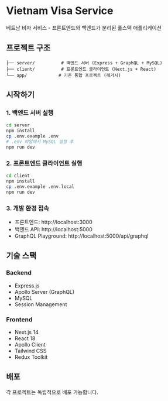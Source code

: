 
# Vietnam Visa Service

베트남 비자 서비스 - 프론트엔드와 백엔드가 분리된 풀스택 애플리케이션

## 프로젝트 구조

```
├── server/          # 백엔드 서버 (Express + GraphQL + MySQL)
├── client/          # 프론트엔드 클라이언트 (Next.js + React)
└── app/            # 기존 통합 프로젝트 (레거시)
```

## 시작하기

### 1. 백엔드 서버 실행
```bash
cd server
npm install
cp .env.example .env
# .env 파일에서 MySQL 설정 후
npm run dev
```

### 2. 프론트엔드 클라이언트 실행
```bash
cd client
npm install
cp .env.example .env.local
npm run dev
```

### 3. 개발 환경 접속
- 프론트엔드: http://localhost:3000
- 백엔드 API: http://localhost:5000
- GraphQL Playground: http://localhost:5000/api/graphql

## 기술 스택

### Backend
- Express.js
- Apollo Server (GraphQL)
- MySQL
- Session Management

### Frontend
- Next.js 14
- React 18
- Apollo Client
- Tailwind CSS
- Redux Toolkit

## 배포
각 프로젝트는 독립적으로 배포 가능합니다.
